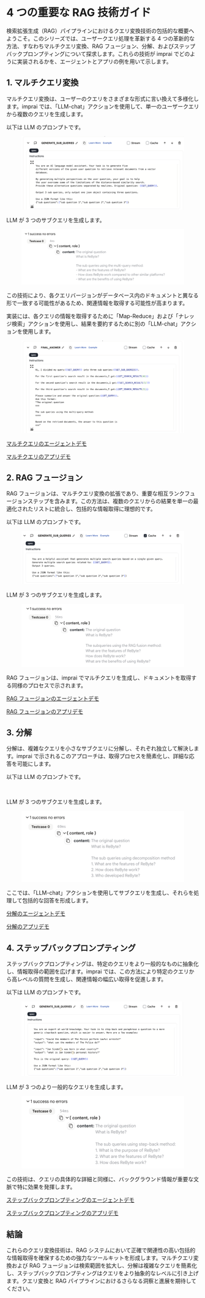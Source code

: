 # 4 つの重要な RAG 技術ガイド

検索拡張生成（RAG）パイプラインにおけるクエリ変換技術の包括的な概要へようこそ。このシリーズでは、ユーザークエリ処理を革新する 4 つの革新的な方法、すなわちマルチクエリ変換、RAG フュージョン、分解、およびステップバックプロンプティングについて探求します。これらの技術が imprai でどのように実装されるかを、エージェントとアプリの例を用いて示します。

## 1. マルチクエリ変換

マルチクエリ変換は、ユーザーのクエリをさまざまな形式に言い換えて多様化します。imprai では、「LLM-chat」アクションを使用して、単一のユーザークエリから複数のクエリを生成します。

以下は LLM のプロンプトです。

<figure><img src="../images/multi-query-1.png" alt=""></figure>

LLM が 3 つのサブクエリを生成します。

<figure><img src="../images/multi-query-2.png" alt=""></figure>

この技術により、各クエリバージョンがデータベース内のドキュメントと異なる形で一致する可能性があるため、関連情報を取得する可能性が高まります。

実装には、各クエリの情報を取得するために「Map-Reduce」および「ナレッジ検索」アクションを使用し、結果を要約するために別の「LLM-chat」アクションを使用します。

<figure><img src="../images/multi-query-3.png" alt=""></figure>

[マルチクエリのエージェントデモ](https://imprai.ai/p/21b2295005587a5375d8/callable/cd26de3861da546c210f/editor)

[マルチクエリのアプリデモ](https://imprai.ai/copilot/55f1b8fb7803c73c88d6/session/7bca7a6793)

## 2. RAG フュージョン

RAG フュージョンは、マルチクエリ変換の拡張であり、重要な相互ランクフュージョンステップを含みます。この方法は、複数のクエリからの結果を単一の最適化されたリストに統合し、包括的な情報取得に理想的です。

以下は LLM のプロンプトです。

<figure><img src="../images/rag-fusion-1.png" alt=""></figure>

LLM が 3 つのサブクエリを生成します。

<figure><img src="../images/rag-fusion-2.png" alt=""></figure>

RAG フュージョンは、imprai でマルチクエリを生成し、ドキュメントを取得する同様のプロセスで示されます。

[RAG フュージョンのエージェントデモ](https://imprai.ai/p/21b2295005587a5375d8/callable/103ce69a89b657efdfc0/editor)

[RAG フュージョンのアプリデモ](https://imprai.ai/copilot/1583ecb2733c95dea108/session/8ccc51d47f)

## 3. 分解

分解は、複雑なクエリを小さなサブクエリに分解し、それぞれ独立して解決します。imprai で示されるこのアプローチは、取得プロセスを簡素化し、詳細な応答を可能にします。

以下は LLM のプロンプトです。

<figure><img src="../images/decompositon-1.png" alt=""></figure>

LLM が 3 つのサブクエリを生成します。

<figure><img src="../images/decomposition-2.png" alt=""></figure>

ここでは、「LLM-chat」アクションを使用してサブクエリを生成し、それらを処理して包括的な回答を形成します。

[分解のエージェントデモ](https://imprai.ai/p/21b2295005587a5375d8/callable/99a7ce76993d93a43411/editor)

[分解のアプリデモ](https://imprai.ai/copilot/55f1b8fb7803c73c88d6/session/7bca7a6793)

## 4. ステップバックプロンプティング

ステップバックプロンプティングは、特定のクエリをより一般的なものに抽象化し、情報取得の範囲を広げます。imprai では、この方法により特定のクエリから高レベルの質問を生成し、関連情報の幅広い取得を促進します。

以下は LLM のプロンプトです。

<figure><img src="../images/step-back-1.png" alt=""></figure>

LLM が 3 つのより一般的なクエリを生成します。

<figure><img src="../images/step-back-2.png" alt=""></figure>

この技術は、クエリの具体的な詳細と同様に、バックグラウンド情報が重要な文脈で特に効果を発揮します。

[ステップバックプロンプティングのエージェントデモ](https://imprai.ai/p/21b2295005587a5375d8/callable/069845d6d867c11ef32d/editor)

[ステップバックプロンプティングのアプリデモ](https://imprai.ai/copilot/f527fbc4eca2d3fe326f/session/1dd77d8bd5)

## 結論

これらのクエリ変換技術は、RAG システムにおいて正確で関連性の高い包括的な情報取得を確保するための強力なツールキットを形成します。マルチクエリ変換および RAG フュージョンは検索範囲を拡大し、分解は複雑なクエリを簡素化し、ステップバックプロンプティングはクエリをより抽象的なレベルに引き上げます。クエリ変換と RAG パイプラインにおけるさらなる洞察と進展を期待してください。

